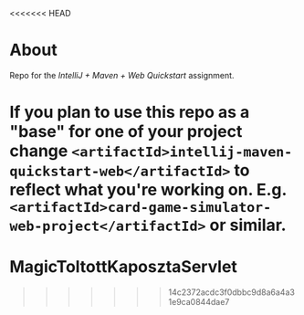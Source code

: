 <<<<<<< HEAD
# About

Repo for the _IntelliJ + Maven + Web Quickstart_ assignment.

If you plan to use this repo as a "base" for one of your project change
`<artifactId>intellij-maven-quickstart-web</artifactId>` to reflect what you're
working on. E.g. `<artifactId>card-game-simulator-web-project</artifactId>` or
similar.
=======
# MagicToltottKaposztaServlet
>>>>>>> 14c2372acdc3f0dbbc9d8a6a4a31e9ca0844dae7
